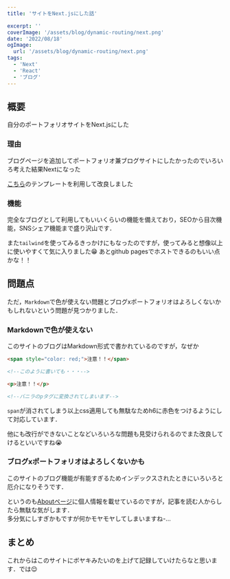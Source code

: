 ```yaml
---
title: 'サイトをNext.jsにした話'

excerpt: ''
coverImage: '/assets/blog/dynamic-routing/next.png'
date: '2022/08/18'
ogImage:
  url: '/assets/blog/dynamic-routing/next.png'
tags:
  - 'Next'
  - 'React'
  - 'ブログ'
---
```


## 概要

自分のポートフォリオサイトをNext.jsにした

### 理由

ブログページを追加してポートフォリオ兼ブログサイトにしたかったのでいろいろ考えた結果Nextになった

[こちら](https://zenn.dev/subt/articles/957bd5d01485e1)のテンプレートを利用して改良しました

### 機能

完全なブログとして利用してもいいくらいの機能を備えており，SEOから目次機能，SNSシェア機能まで盛り沢山です．

また`tailwind`を使ってみるきっかけにもなったのですが，使ってみると想像以上に使いやすくて気に入りました😁  あとgithub pagesでホストできるのもいい点かな！！

## 問題点

ただ，`Markdown`で色が使えない問題とブログxポートフォリオはよろしくないかもしれないという問題が見つかりました．

### Markdownで色が使えない

このサイトのブログはMarkdown形式で書かれているのですが，なぜか

```html
<span style="color: red;">注意！！</span>

<!--このように書いても・・・-->

<p>注意！！</p>

<!--バニラのpタグに変換されてしまいます-->
```

`span`が消されてしまう以上css適用しても無駄なためh6に赤色をつけるようにして対応しています．

他にも改行ができないことなどいろいろな問題も見受けられるのでまた改良してけるといいですね😭

### ブログxポートフォリオはよろしくないかも

このサイトのブログ機能が有能すぎるためインデックスされたときにいろいろと厄介になりそうです．

というのも[Aboutページ](https://lion-rion.github.io/about)に個人情報を載せているのですが，記事を読む人からしたら無駄な気がします．<br>
多分気にしすぎかもですが何かモヤモヤしてしまいますね-...

## まとめ

これからはこのサイトにボヤキみたいのを上げて記録していけたらなと思います．では😌


